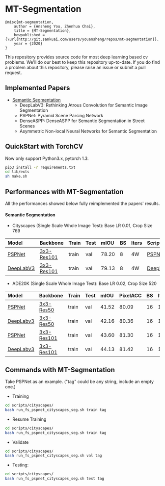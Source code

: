 # MT-Segmentation
```
@misc{mt-segmentation,
    author = {Ansheng You, Zhenhua Chai},
    title = {MT-Segmentation},
    howpublished = {\url{http://git.sankuai.com/users/youansheng/repos/mt-segmentation}},
    year = {2020}
}
```

This repository provides source code for most deep learning based cv problems. We'll do our best to keep this repository up-to-date.  If you do find a problem about this repository, please raise an issue or submit a pull request.


## Implemented Papers

- [Semantic Segmentation](http://git.sankuai.com/users/youansheng/repos/mt-segmentation/browse/model/nets)
    - DeepLabV3: Rethinking Atrous Convolution for Semantic Image Segmentation
    - PSPNet: Pyramid Scene Parsing Network
    - DenseASPP: DenseASPP for Semantic Segmentation in Street Scenes
    - Asymmetric Non-local Neural Networks for Semantic Segmentation
    
## QuickStart with TorchCV
Now only support Python3.x, pytorch 1.3.

```bash
pip3 install -r requirements.txt
cd lib/exts
sh make.sh
```


## Performances with MT-Segmentation
All the performances showed below fully reimplemented the papers' results.

#### Semantic Segmentation
- Cityscapes (Single Scale Whole Image Test): Base LR 0.01, Crop Size 769

| Model | Backbone | Train | Test | mIOU | BS | Iters | Scripts |
|:--------|:---------|:------|:------|:------|:------|:------|:------|
| [PSPNet]() | [3x3-Res101]() | train | val | 78.20 | 8 | 4W | [PSPNet]() |
| [DeepLabV3]() | [3x3-Res101]() | train | val | 79.13 | 8 | 4W | [DeepLabV3]() |

- ADE20K (Single Scale Whole Image Test): Base LR 0.02, Crop Size 520

| Model | Backbone | Train | Test | mIOU | PixelACC | BS | Iters | Scripts |
|:--------|:---------|:------|:------|:------|:------|:------|:------|:------|
| [PSPNet]() | [3x3-Res50]() | train | val | 41.52 | 80.09 | 16 | 15W | [PSPNet]() |
| [DeepLabv3]() | [3x3-Res50]() | train | val | 42.16 | 80.36 | 16 | 15W | [DeepLabV3]() |
| [PSPNet]() | [3x3-Res101]() | train | val | 43.60 | 81.30 | 16 | 15W | [PSPNet]() |
| [DeepLabv3]() | [3x3-Res101]() | train | val | 44.13 | 81.42 | 16 | 15W | [DeepLabV3]() |


## Commands with MT-Segmentation

Take PSPNet as an example. ("tag" could be any string, include an empty one.)
- Training

```bash
cd scripts/cityscapes/
bash run_fs_pspnet_cityscapes_seg.sh train tag
```

- Resume Training

```bash
cd scripts/cityscapes/
bash run_fs_pspnet_cityscapes_seg.sh train tag
```

- Validate

```bash
cd scripts/cityscapes/
bash run_fs_pspnet_cityscapes_seg.sh val tag
```

- Testing:

```bash
cd scripts/cityscapes/
bash run_fs_pspnet_cityscapes_seg.sh test tag
```

